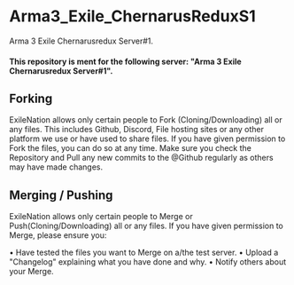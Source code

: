 # Arma3_Exile_ChernarusReduxS1
Arma 3 Exile Chernarusredux Server#1.

#### This repository is ment for the following server: "Arma 3 Exile Chernarusredux Server#1".

## Forking
ExileNation allows only certain people to Fork (Cloning/Downloading) all or any files.
This includes Github, Discord, File hosting sites or any other platform we use or have used to share files.
If you have given permission to Fork the files, you can do so at any time.
Make sure you check the Repository and Pull any new commits to the @Github regularly as others may have made changes.

## Merging / Pushing
ExileNation allows only certain people to Merge or Push(Cloning/Downloading) all or any files.
If you have given permission to Merge, please ensure you:

 •  Have tested the files you want to Merge on a/the test server.
 •  Upload a "Changelog" explaining what you have done and why.
 •  Notify others about your Merge.
